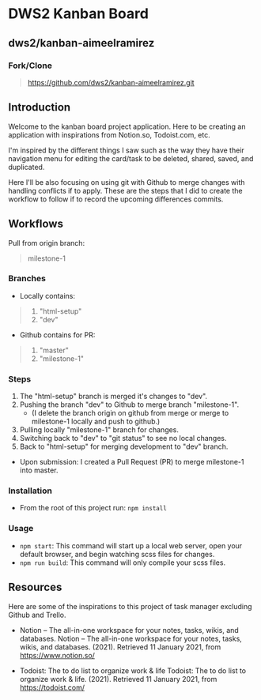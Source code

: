 # DWS2 Kanban Board

## dws2/kanban-aimeelramirez

### Fork/Clone

> https://github.com/dws2/kanban-aimeelramirez.git

## Introduction

Welcome to the kanban board project application. Here to be creating an application with inspirations from Notion.so, Todoist.com, etc.

I'm inspired by the different things I saw such as the way they have their navigation menu for editing the card/task to be deleted, shared, saved, and duplicated.

Here I'll be also focusing on using git with Github to merge changes with handling conflicts if to apply. These are the steps that I did to create the workflow to follow if to record the upcoming differences commits.

## Workflows

Pull from origin branch:

> milestone-1

### Branches

- Locally contains:

> 1. "html-setup"
> 2. "dev"

- Github contains for PR:

> 1. "master"
> 2. "milestone-1"

### Steps

1. The "html-setup" branch is merged it's changes to "dev".
2. Pushing the branch "dev" to Github to merge branch "milestone-1".
   - (I delete the branch origin on github from merge or merge to milestone-1 locally and push to github.)
3. Pulling locally "milestone-1" branch for changes.
4. Switching back to "dev" to "git status" to see no local changes.
5. Back to "html-setup" for merging development to "dev" branch.

- Upon submission: I created a Pull Request (PR) to merge milestone-1 into master.

### Installation

- From the root of this project run: `npm install`

### Usage

- `npm start`: This command will start up a local web server, open your default browser, and begin watching scss files for changes.
- `npm run build`: This command will only compile your scss files.

## Resources

Here are some of the inspirations to this project of task manager excluding Github and Trello.

- Notion – The all-in-one workspace for your notes, tasks, wikis, and databases.
  Notion – The all-in-one workspace for your notes, tasks, wikis, and databases. (2021). Retrieved 11 January 2021, from https://www.notion.so/

- Todoist: The to do list to organize work & life
  Todoist: The to do list to organize work & life. (2021). Retrieved 11 January 2021, from https://todoist.com/
